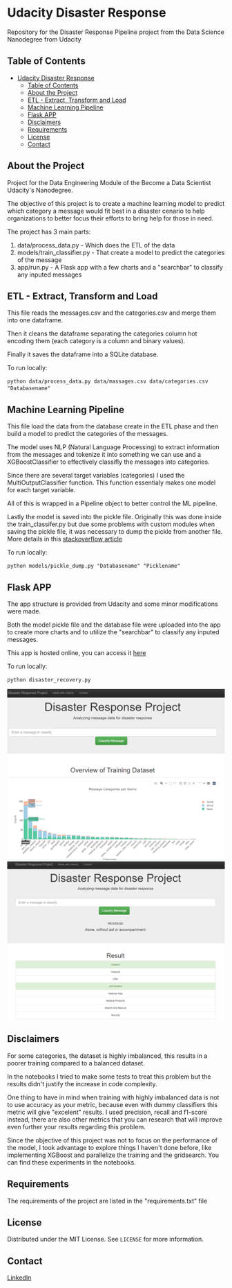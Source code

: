 # Udacity Disaster Response
Repository for the Disaster Response Pipeline project from the Data Science Nanodegree from Udacity

## Table of Contents
- [Udacity Disaster Response](#udacity-disaster-response)
  - [Table of Contents](#table-of-contents)
  - [About the Project](#about-the-project)
  - [ETL - Extract, Transform and Load](#etl---extract-transform-and-load)
  - [Machine Learning Pipeline](#machine-learning-pipeline)
  - [Flask APP](#flask-app)
  - [Disclaimers](#disclaimers)
  - [Requirements](#requirements)
  - [License](#license)
  - [Contact](#contact)

## About the Project
Project for the Data Engineering Module of the Become a Data Scientist Udacity's Nanodegree.

The objective of this project is to create a machine learning model to predict which category a message would fit best in a disaster cenario to help organizations to better focus their efforts to bring help for those in need.

The project has 3 main parts:

1. data/process_data.py - Which does the ETL of the data
2. models/train_classifier.py - That create a model to predict the categories of the message
3. app/run.py - A Flask app with a few charts and a "searchbar" to classify any inputed messages

## ETL - Extract, Transform and Load
This file reads the messages.csv and the categories.csv and merge them into one dataframe.

Then it cleans the dataframe separating the categories column hot encoding them (each category is a column and binary values).

Finally it saves the dataframe into a SQLite database.

To run locally:
```
python data/process_data.py data/massages.csv data/categories.csv "Databasename"
```

## Machine Learning Pipeline
This file load the data from the database create in the ETL phase and then build a model to predict the categories of the messages.

The model uses NLP (Natural Language Processing) to extract information from the messages and tokenize it into something we can use and a XGBoostClassifier to effectively classifly the messages into categories.

Since there are several target variables (categories) I used the MultiOutputClassifier function. This function essentialy makes one model for each target variable.

All of this is wrapped in a Pipeline object to better control the ML pipeline.

Lastly the model is saved into the pickle file. Originally this was done inside the train_classifer.py but due some problems with custom modules when saving the pickle file,
it was necessary to dump the pickle from another file. More details in this [stackoverflow article](https://stackoverflow.com/questions/49621169/joblib-load-main-attributeerror)

To run locally:
```
python models/pickle_dump.py "Databasename" "Picklename" 
```

## Flask APP
The app structure is provided from Udacity and some minor modifications were made.

Both the model pickle file and the database file were uploaded into the app to create more charts and to utilize the "searchbar" to classify any inputed messages.

This app is hosted online, you can access it [here](https://disaster-recovery-gmarafon.herokuapp.com/)

To run locally:
```
python disaster_recovery.py 
```

![Home](images/Charts.png)
![Classifier](images/Classifier.png)

## Disclaimers
For some categories, the dataset is highly imbalanced, this results in a poorer training compared to a balanced dataset.

In the notebooks I tried to make some tests to treat this problem but the results didn't justify the increase in code complexity.

One thing to have in mind when training with highly imbalanced data is not to use accuracy as your metric, because even with dummy classifiers this metric will give "excelent" results. I used precision, recall and f1-score instead, there are also other metrics that you can research that will improve even further your results regarding this problem.

Since the objective of this project was not to focus on the performance of the model, I took advantage to explore things I haven't done before, like implementing XGBoost and parallelize the training and the gridsearch. You can find these experiments in the notebooks.

## Requirements
The requirements of the project are listed in the "requirements.txt" file

## License
Distributed under the MIT License. See `LICENSE` for more information.

## Contact
[LinkedIn](https://www.linkedin.com/in/gfmarafon/)


